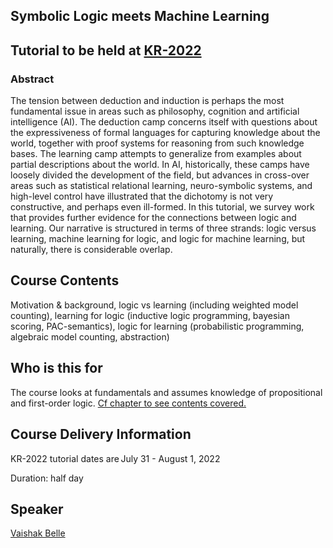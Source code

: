 <!-- ---
layout: page  
title: XAI 
permalink: /pages/
--- -->



## Symbolic Logic meets Machine Learning 

## Tutorial to be held at [KR-2022](https://kr2022.cs.tu-dortmund.de) 

### Abstract 

 The tension between deduction and induction is perhaps the most fundamental issue in areas such as philosophy, cognition and artificial intelligence (AI). The deduction camp concerns itself with questions about the expressiveness of formal languages for capturing knowledge about the world, together with proof systems for reasoning from such knowledge bases. The learning camp attempts to generalize from examples about partial descriptions about the world. In AI, historically, these camps have loosely divided the development of the field, but advances in cross-over areas such as statistical relational learning, neuro-symbolic systems, and high-level control have illustrated that the dichotomy is not very constructive, and perhaps even ill-formed. In this tutorial, we survey work that provides further evidence for the connections between logic and learning. Our narrative is structured in terms of three strands: logic versus learning, machine learning for logic, and logic for machine learning, but naturally, there is considerable overlap. 


## Course Contents 

Motivation & background, logic vs learning (including weighted model counting), learning for logic (inductive logic programming, bayesian scoring, PAC-semantics), logic for learning (probabilistic programming, algebraic model counting, abstraction) 


## Who is this for

The course looks at fundamentals and assumes knowledge of propositional and first-order logic. [Cf chapter to see contents covered.](https://vaishakbelle.com/attachments/03-Belle.pdf)

 

## Course Delivery Information

KR-2022 tutorial dates are July 31 - August 1, 2022

Duration: half day


## Speaker 

[Vaishak Belle](vaishakbelle.com)




